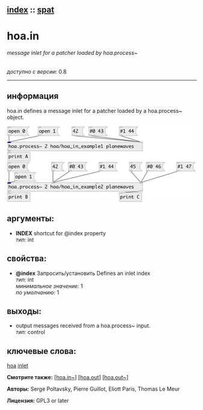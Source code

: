 [index](index.html) :: [spat](category_spat.html)
---

# hoa.in

###### message inlet for a patcher loaded by hoa.process~

*доступно с версии:* 0.8

---


## информация
hoa.in defines a message inlet for a patcher loaded by a hoa.process~ object.


[![example](../examples/img/hoa.in.jpg)](../examples/pd/hoa.in.pd)



## аргументы:

* **INDEX**
shortcut for @index property<br>
_тип:_ int<br>





## свойства:

* **@index** 
Запросить/установить Defines an inlet index<br>
_тип:_ int<br>
_минимальное значение:_ 1<br>
_по умолчанию:_ 1<br>





## выходы:

* output messages received from a hoa.process~ input.<br>
_тип:_ control



## ключевые слова:

[hoa](keywords/hoa.html)
[inlet](keywords/inlet.html)



**Смотрите также:**
[\[hoa.in~\]](hoa.in~.html)
[\[hoa.out\]](hoa.out.html)
[\[hoa.out~\]](hoa.out~.html)




**Авторы:** Serge Poltavsky, Pierre Guillot, Eliott Paris, Thomas Le Meur




**Лицензия:** GPL3 or later





